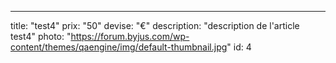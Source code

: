 ---
title: "test4"
prix: "50"
devise: "€"
description: "description de l'article test4"
photo: "https://forum.byjus.com/wp-content/themes/qaengine/img/default-thumbnail.jpg"
id: 4
